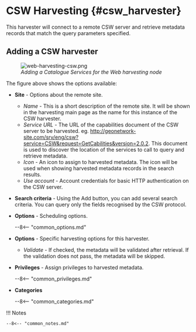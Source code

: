 # CSW Harvesting {#csw_harvester}

This harvester will connect to a remote CSW server and retrieve metadata records that match the query parameters specified.

## Adding a CSW harvester

<figure>
<img src="web-harvesting-csw.png" alt="web-harvesting-csw.png" />
<figcaption><em>Adding a Catalogue Services for the Web harvesting node</em></figcaption>
</figure>

The figure above shows the options available:

-   **Site** - Options about the remote site.

    -   *Name* - This is a short description of the remote site. It will be shown in the harvesting main page as the name for this instance of the CSW harvester.
    -   *Service URL* - The URL of the capabilities document of the CSW server to be harvested. eg. <http://geonetwork-site.com/srv/eng/csw?service=CSW&request=GetCabilities&version=2.0.2>. This document is used to discover the location of the services to call to query and retrieve metadata.
    -   *Icon* - An icon to assign to harvested metadata. The icon will be used when showing harvested metadata records in the search results.
    -   *Use account* - Account credentials for basic HTTP authentication on the CSW server.

-   **Search criteria** - Using the Add button, you can add several search criteria. You can query only the fields recognised by the CSW protocol.

-   **Options** - Scheduling options.

    --8<-- "common_options.md"

-   **Options** - Specific harvesting options for this harvester.

    -   *Validate* - If checked, the metadata will be validated after retrieval. If the validation does not pass, the metadata will be skipped.

-   **Privileges** - Assign privileges to harvested metadata.

    --8<-- "common_privileges.md"

-   **Categories**

    --8<-- "common_categories.md"

!!! Notes

    --8<-- "common_notes.md"